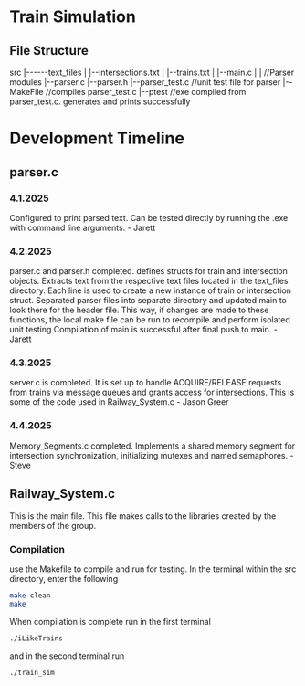 # Train Simulation
## File Structure

src
|------text_files
|      |--intersections.txt
|      |--trains.txt
|
|--main.c
|
|  //Parser modules
|--parser.c
|--parser.h
|--parser_test.c //unit test file for parser
|--MakeFile //compiles parser_test.c
|--ptest //exe compiled from parser_test.c. generates and prints successfully


# Development Timeline
## parser.c
### 4.1.2025
Configured to print parsed text. Can be tested directly by running the .exe with command line arguments. - Jarett
### 4.2.2025
parser.c and parser.h completed. defines structs for train and intersection objects. Extracts text from the respective text files located in the text_files directory. Each line is used to create a new instance of train or intersection struct.
Separated parser files into separate directory and updated main to look there for the header file. This way, if changes are made to these functions, the local make file can be run to recompile and perform isolated unit testing
Compilation of main is successful after final push to main. - Jarett
### 4.3.2025
server.c is completed. It is set up to handle ACQUIRE/RELEASE requests from trains via message queues and grants access for intersections. This is some of the code used in Railway_System.c - Jason Greer
### 4.4.2025
Memory_Segments.c completed. Implements a shared memory segment for intersection synchronization, initializing mutexes and named semaphores. - Steve
## Railway_System.c
This is the main file. This file makes calls to the libraries created by the members of the group.
### Compilation
use the Makefile to compile and run for testing. In the terminal within the src directory, enter the following
```bash
make clean
make
```
When compilation is complete run in the first terminal
```bash
./iLikeTrains
```
and in the second terminal run
```bash
./train_sim
```

